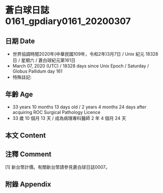 # 蒼白球日誌0161_gpdiary0161_20200307 #

## 日期 Date ##

* 世界協調時間2020年(中華民國109年，令和2年)3月7日 / Unix 紀元 18328 日 / 星期六 / 蒼白球紀元第161日
* March 07, 2020 (UTC) / 18328 days since Unix Epoch / Saturday / Globus Pallidum day 161
* 特殊註記:

## 年齡 Age ##

* 33 years 10 months 13 days old / 2 years 4 months 24 days after acquiring ROC Surgical Pathology Licence
* 33 歲 10 個月 13 天 / 成為病理專科醫師 2 年 4 個月 24 天

## 本文 Content ##


## 注釋 Comment ##

[1] 新台幣計價。有關新台幣請參見蒼白球日誌0007。

## 附錄 Appendix ##
